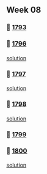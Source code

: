 ## Week 08
### 👀 [1793](https://leetcode.com/problemset/all/?search=1793&page=1)

### 👀 [1796](https://leetcode.com/problemset/all/?search=1796&page=1)
####
[solution](https://github.com/sojeongw/leet-code/blob/main/1796-second-largest-digit-in-a-string/NOTES.md)
####
### 👀 [1797](https://leetcode.com/problemset/all/?search=1797&page=1)
####
[solution]()
####
### 👀 [1798](https://leetcode.com/problemset/all/?search=1798&page=1)
####
[solution]()
####
### 👀 [1799](https://leetcode.com/problemset/all/?search=1799&page=1)

### 👀 [1800](https://leetcode.com/problemset/all/?search=1800&page=1)
####
[solution](https://github.com/sojeongw/leet-code/blob/main/1800-maximum-ascending-subarray-sum/NOTES.md)
####
